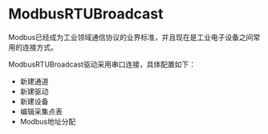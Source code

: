 # ModbusRTUBroadcast

Modbus已经成为工业领域通信协议的业界标准，并且现在是工业电子设备之间常用的连接方式。

ModbusRTUBroadcast驱动采用串口连接，具体配置如下：

- 新建通道
- 新建驱动
- 新建设备
- 编辑采集点表
- Modbus地址分配

